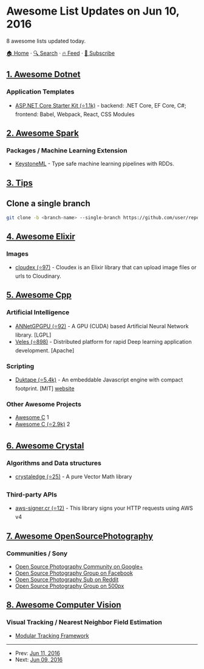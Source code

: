 # Awesome List Updates on Jun 10, 2016

8 awesome lists updated today.

[🏠 Home](/README.md) · [🔍 Search](https://test.trackawesomelist.com/search/) · [🔥 Feed](https://test.trackawesomelist.com/feed.xml) · [📮 Subscribe](https://trackawesomelist.us17.list-manage.com/subscribe?u=d2f0117aa829c83a63ec63c2f&id=36a103854c)



## [1. Awesome Dotnet](/content/quozd/awesome-dotnet/README.md)

### Application Templates

*   [ASP.NET Core Starter Kit (⭐1.1k)](https://github.com/kriasoft/aspnet-starter-kit) - backend: .NET Core, EF Core, C#; frontend: Babel, Webpack, React, CSS Modules

## [2. Awesome Spark](/content/awesome-spark/awesome-spark/README.md)

### Packages / Machine Learning Extension

*   [KeystoneML](http://keystone-ml.org/) - Type safe machine learning pipelines with RDDs.

## [3. Tips](/content/git-tips/tips/README.md)

## Clone a single branch

```sh
git clone -b <branch-name> --single-branch https://github.com/user/repo.git
```

## [4. Awesome Elixir](/content/h4cc/awesome-elixir/README.md)

### Images

*   [cloudex (⭐97)](https://github.com/smeevil/cloudex) - Cloudex is an Elixir library that can upload image files or urls to Cloudinary.

## [5. Awesome Cpp](/content/fffaraz/awesome-cpp/README.md)

### Artificial Intelligence

*   [ANNetGPGPU (⭐92)](https://github.com/ANNetGPGPU/ANNetGPGPU) - A GPU (CUDA) based Artificial Neural Network library. \[LGPL]
*   [Veles (⭐898)](https://github.com/Samsung/veles) - Distributed platform for rapid Deep learning application development. \[Apache]

### Scripting

*   [Duktape (⭐5.4k)](https://github.com/svaarala/duktape) - An embeddable Javascript engine with compact footprint. \[MIT] [website](http://duktape.org)

### Other Awesome Projects

*   [Awesome C](https://notabug.org/koz.ross/awesome-c) 1
*   [Awesome C (⭐2.9k)](https://github.com/aleksandar-todorovic/awesome-c) 2

## [6. Awesome Crystal](/content/veelenga/awesome-crystal/README.md)

### Algorithms and Data structures

*   [crystaledge (⭐25)](https://github.com/unn4m3d/crystaledge) - A pure Vector Math library

### Third-party APIs

*   [aws-signer.cr (⭐12)](https://github.com/beanieboi/aws-signer.cr) - This library signs your HTTP requests using AWS v4

## [7. Awesome OpenSourcePhotography](/content/ibaaj/awesome-OpenSourcePhotography/README.md)

### Communities / Sony

*   [Open Source Photography Community on Google+](https://plus.google.com/u/0/communities/110647644928874455108)
*   [Open Source Photography Group on Facebook](https://www.facebook.com/groups/326042310770868/)
*   [Open Source Photography Sub on Reddit](https://www.reddit.com/r/opensourcephotography)
*   [Open Source Photography Group on 500px](https://500px.com/groups/open-source-photography)

## [8. Awesome Computer Vision](/content/jbhuang0604/awesome-computer-vision/README.md)

### Visual Tracking / Nearest Neighbor Field Estimation

*   [Modular Tracking Framework](http://webdocs.cs.ualberta.ca/\~vis/mtf/index.html)

---

- Prev: [Jun 11, 2016](/content/2016/06/11/README.md)
- Next: [Jun 09, 2016](/content/2016/06/09/README.md)
